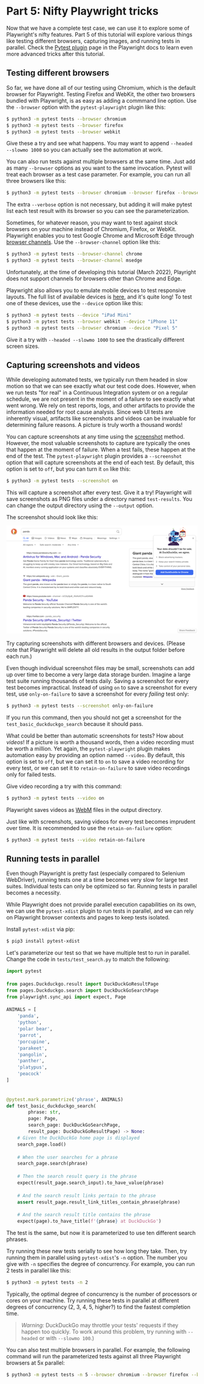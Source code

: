 # Part 5: Nifty Playwright tricks

Now that we have a complete test case, we can use it to explore some of Playwright's nifty features.
Part 5 of this tutorial will explore various things like testing different browsers, capturing images, and running tests in parallel.
Check the [Pytest plugin](https://playwright.dev/python/docs/test-runners) page
in the Playwright docs to learn even more advanced tricks after this tutorial.


## Testing different browsers

So far, we have done all of our testing using Chromium, which is the default browser for Playwright.
Testing Firefox and WebKit, the other two browsers bundled with Playwright, is as easy as adding a commmand line option.
Use the `--browser` option with the `pytest-playwright` plugin like this:

```bash
$ python3 -m pytest tests --browser chromium
$ python3 -m pytest tests --browser firefox
$ python3 -m pytest tests --browser webkit
```

Give these a try and see what happens.
You may want to append `--headed --slowmo 1000` so you can actually see the automation at work.

You can also run tests against multiple browsers at the same time.
Just add as many `--browser` options as you want to the same invocation.
Pytest will treat each browser as a test case parameter.
For example, you can run all three browsers like this:

```bash
$ python3 -m pytest tests --browser chromium --browser firefox --browser webkit --verbose
```

The extra `--verbose` option is not necessary,
but adding it will make pytest list each test result with its browser so you can see the parameterization.

Sometimes, for whatever reason, you may want to test against stock browsers on your machine instead of Chromium, Firefox, or WebKit.
Playwright enables you to test Google Chrome and Microsoft Edge through
[browser channels](https://playwright.dev/python/docs/browsers/#google-chrome--microsoft-edge).
Use the `--browser-channel` option like this:

```bash
$ python3 -m pytest tests --browser-channel chrome
$ python3 -m pytest tests --browser-channel msedge
```

Unfortunately, at the time of developing this tutorial (March 2022),
Playright does not support channels for browsers other than Chrome and Edge.

Playwright also allows you to emulate mobile devices to test responsive layouts.
The full list of available devices is
[here](https://github.com/microsoft/playwright/blob/master/packages/playwright-core/src/server/deviceDescriptorsSource.json),
and it's quite long!
To test one of these devices, use the `--device` option like this:

```bash
$ python3 -m pytest tests --device "iPad Mini"
$ python3 -m pytest tests --browser webkit --device "iPhone 11"
$ python3 -m pytest tests --browser chromium --device "Pixel 5"
```

Give it a try with `--headed --slowmo 1000` to see the drastically different screen sizes.


## Capturing screenshots and videos

While developing automated tests,
we typically run them headed in slow motion so that we can see exactly what our test code does.
However, when we run tests "for real" in a Continuous Integration system or on a regular schedule,
we are not present in the moment of a failure to see exactly what went wrong.
We rely on test reports, logs, and other artifacts to provide the information needed for root cause analysis.
Since web UI tests are inherently visual,
artifacts like screenshots and videos can be invaluable for determining failure reasons.
A picture is truly worth a thousand words!

You can capture screenshots at any time using the
[screenshot](https://playwright.dev/python/docs/api/class-page#page-screenshot) method.
However, the most valuable screenshots to capture are typically the ones that happen at the moment of failure.
When a test fails, these happen at the end of the test.
The `pytest-playwright` plugin provides a `--screenshot` option that will capture screenshots at the end of each test.
By default, this option is set to `off`, but you can turn it `on` like this:

```bash
$ python3 -m pytest tests --screenshot on
```

This will capture a screenshot after every test.
Give it a try!
Playwright will save screenshots as PNG files under a directory named `test-results`.
You can change the output directory using the `--output` option.

The screenshot should look like this:

![Test screenshot](images/test-screenshot.png)

Try capturing screenshots with different browsers and devices.
(Please note that Playwright will delete all old results in the output folder before each run.)

Even though individual screenshot files may be small,
screenshots can add up over time to become a very large data storage burden.
Imagine a large test suite running thousands of tests daily.
Saving a screenshot for every test becomes impractical.
Instead of using `on` to save a screenshot for every test,
use `only-on-failure` to save a screenshot for every *failing* test only:

```bash
$ python3 -m pytest tests --screenshot only-on-failure
```

If you run this command, then you should not get a screenshot for the `test_basic_duckduckgo_search`
because it should pass.

What could be better than automatic screenshots for tests?
How about *videos*!
If a picture is worth a thousand words, then a video recording must be worth a million.
Yet again, the `pytest-playwright` plugin makes automation easy by providing an option named `--video`.
By default, this option is set to `off`,
but we can set it to `on` to save a video recording for every test,
or we can set it to `retain-on-failure` to save video recordings only for failed tests.

Give video recording a try with this command:

```bash
$ python3 -m pytest tests --video on
```

Playwright saves videos as [WebM](https://en.wikipedia.org/wiki/WebM) files in the output directory.

Just like with screenshots, saving videos for every test becomes imprudent over time.
It is recommended to use the `retain-on-failure` option:

```bash
$ python3 -m pytest tests --video retain-on-failure
```


## Running tests in parallel

Even though Playwright is pretty fast (especially compared to Selenium WebDriver),
running tests one at a time becomes very slow for large test suites.
Individual tests can only be optimized so far.
Running tests in parallel becomes a necessity.

While Playwright does not provide parallel execution capabilities on its own,
we can use the `pytest-xdist` plugin to run tests in parallel,
and we can rely on Playwright browser contexts and pages to keep tests isolated.

Install `pytest-xdist` via pip:

```bash
$ pip3 install pytest-xdist
```

Let's parameterize our test so that we have multiple test to run in parallel.
Change the code in `tests/test_search.py` to match the following:

```python
import pytest

from pages.Duckduckgo.result import DuckDuckGoResultPage
from pages.Duckduckgo.search import DuckDuckGoSearchPage
from playwright.sync_api import expect, Page

ANIMALS = [
    'panda',
    'python',
    'polar bear',
    'parrot',
    'porcupine',
    'parakeet',
    'pangolin',
    'panther',
    'platypus',
    'peacock'
]


@pytest.mark.parametrize('phrase', ANIMALS)
def test_basic_duckduckgo_search(
        phrase: str,
        page: Page,
        search_page: DuckDuckGoSearchPage,
        result_page: DuckDuckGoResultPage) -> None:
    # Given the DuckDuckGo home page is displayed
    search_page.load()

    # When the user searches for a phrase
    search_page.search(phrase)

    # Then the search result query is the phrase
    expect(result_page.search_input).to_have_value(phrase)

    # And the search result links pertain to the phrase
    assert result_page.result_link_titles_contain_phrase(phrase)

    # And the search result title contains the phrase
    expect(page).to_have_title(f'{phrase} at DuckDuckGo')
```

The test is the same, but now it is parameterized to use ten different search phrases.

Try running these new tests serially to see how long they take.
Then, try running them in parallel using `pytest-xdist`'s `-n` option.
The number you give with `-n` specifies the degree of concurrency.
For example, you can run 2 tests in parallel like this:

```bash
$ python3 -m pytest tests -n 2
```

Typically, the optimal degree of concurrency is the number of processors or cores on your machine.
Try running these tests in parallel at different degrees of concurrency (2, 3, 4, 5, higher?)
to find the fastest completion time.

> *Warning:* DuckDuckGo may throttle your tests' requests if they happen too quickly.
> To work around this problem, try running with `--headed` or with `--slowmo 100`.)

You can also test multiple browsers in parallel.
For example, the following command will run the parameterized tests against all three Playwright browsers at 5x parallel:

```bash
$ python3 -m pytest tests -n 5 --browser chromium --browser firefox --browser webkit
```
